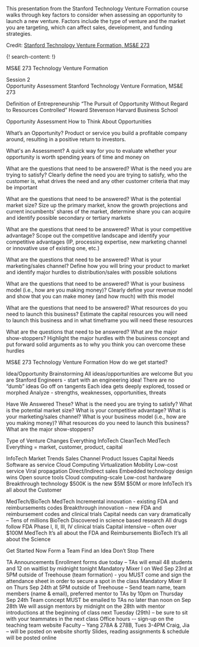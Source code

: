 
This presentation from the Stanford Technology Venture Formation course walks through key factors to consider when assessing an opportunity to launch a new venture. Factors include the type of venture and the market you are targeting, which can affect sales, development, and funding strategies.  

Credit: [Stanford Technology Venture Formation, MS&E 273](http://web.stanford.edu/class/msande273/)


{! search-content: !}

MS&E 273
Technology Venture Formation


Session 2   
Opportunity Assessment
Stanford Technology Venture Formation, MS&E 273

Definition of Entrepreneurship
“The Pursuit of Opportunity Without Regard to Resources Controlled”
Howard Stevenson
Harvard Business School


Opportunity Assessment
How to Think About Opportunities 


What’s an Opportunity?
Product or service you build a profitable company around, resulting in a positive return to investors.


What's an Assessment?
A quick way for you to evaluate whether your opportunity is worth spending years of time and money on


What are the questions that need to be answered?
What is the need you are trying to satisfy?
Clearly define the need you are trying to satisfy, who the customer is, what drives the need and any other customer criteria that may be important 




What are the questions that need to be answered?
What is the potential market size?
Size up the primary market, know the growth projections and current incumbents’ shares of the market, determine share you can acquire and identify possible secondary or tertiary markets



What are the questions that need to be answered?
What is your competitive advantage?
Scope out the competitive landscape and identify your competitive advantages (IP, processing expertise, new marketing channel or innovative use of existing one, etc.)



What are the questions that need to be answered?
What is your marketing/sales channel?
Define how you will bring your product to market and identify major hurdles to distribution/sales with possible solutions  



What are the questions that need to be answered?
What is your business model (i.e., how are you making money)?
Clearly define your revenue model and show that you can make money (and how much) with this model



What are the questions that need to be answered?
What resources do you need to launch this business?
Estimate the capital resources you will need to launch this business and in what timeframe you will need these resources



What are the questions that need to be answered?
What are the major show-stoppers?
Highlight the major hurdles with the business concept and put forward solid arguments as to why you think you can overcome these hurdles



MS&E 273
Technology Venture Formation
How do we get started?



Idea/Opportunity Brainstorming
All ideas/opportunities are welcome 
But you are Stanford Engineers - start with an engineering idea! 
There are no “dumb” ideas
Go off on tangents 
Each idea gets deeply explored, tossed or morphed
Analyze - strengths, weaknesses, opportunities, threats



Have We Answered These?
What is the need you are trying to satisfy?
What is the potential market size?
What is your competitive advantage?
What is your marketing/sales channel?
What is your business model (i.e., how are you making money)?
What resources do you need to launch this business?
What are the major show-stoppers?


Type of Venture Changes Everything
InfoTech
CleanTech
MedTech
Everything = market, customer, product, capital



InfoTech
Market Trends
Sales Channel
Product Issues
Capital Needs
Software as service
Cloud Computing
Virtualization
Mobility
Low-cost service
Viral propagation
Direct/Indirect sales
Embedded technology design wins
Open source tools
Cloud computing-scale
Low-cost hardware
Breakthrough technology
$500K is the new $5M
$50M or more
InfoTech                    It’s all about the Customer


MedTech/BioTech
MedTech
 Incremental innovation - existing FDA and reimbursements codes
 Breakthrough innovation – new FDA and reimbursement codes and clinical trials
 Capital needs can vary dramatically – Tens of millions
BioTech
 Discovered in science based research
 All drugs follow FDA Phase I, II, III, IV clinical trials
 Capital intensive – often over $100M
MedTech      It’s all about the FDA and Reimbursements
BioTech      It’s all about the Science


Get Started Now
Form a Team
Find an Idea
Don’t Stop There



TA Announcements
Enrollment forms due today – TAs will email 48 students and 12 on waitlist by midnight tonight
Mandatory Mixer I on Wed Sep 23rd at 5PM outside of Treehouse (team formation) - you MUST come and sign the attendance sheet in order to secure a spot in the class
Mandatory Mixer II on Thurs Sep 24th at 5PM outside of Treehouse – Send team name, team members (name & email), preferred mentor to TAs by 10pm on Thursday Sep 24th
Team concept MUST be emailed to TAs no later than noon on Sep 28th 
We will assign mentors by midnight on the 28th with mentor introductions at the beginning of class next Tuesday (29th) – be sure to sit with your teammates in the next class
Office hours -- sign-up on the teaching team website
Faculty – Yang 278A & 278B, Tues 3-4PM
Craig, Jia – will be posted on website shortly
Slides, reading assignments & schedule will be posted online
